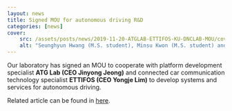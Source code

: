```yaml
---
layout: news
title: Signed MOU for autonomous driving R&D
categories: [news]
cover:
    src: /assets/posts/news/2019-11-20-ATGLAB-ETTIFOS-KU-DNCLAB-MOU/cover.png
    alt: "Seunghyun Hwang (M.S. student), Minsu Kwon (M.S. student) and Jaehak Lee (Ph.D student) are posing with MOU agreements."
---
```


Our laboratory has signed an MOU to cooperate with platform development specialist **ATG Lab (CEO Jinyong Jeong)** and connected car communication technology specialist **ETTIFOS (CEO Yongje Lim)** to develop systems and services for autonomous driving.

Related article can be found in [here](http://www.etnews.com/20191120000113).
